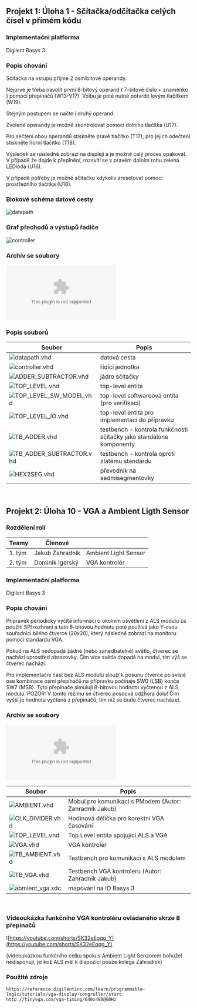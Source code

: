 

## Projekt 1: Úloha 1 - Sčítačka/odčítačka celých čísel v přímém kódu




### Implementační platforma

Digilent Basys 3.





### Popis chování

Sčítačka na vstupu přijme 2 osmibitové operandy.

Nejprve je třeba navolit první 8-bitový operand ( 7-bitové číslo + znaménko ) pomocí přepínačů (W13-V17). Volbu je poté nutné potvrdit levým tlačítkem (W19).

Stejným postupem se načte i druhý operand.

Zvolené operandy je možné zkontrolovat pomocí dolního tlačítka (U17).

Pro sečtení obou operandů stiskněte pravé tlačítko (T17), pro jejich odečtení stiskněte horní tlačítko (T18).

Výsledek se následně zobrazí na displeji a je možné celý proces opakovat.
V případě že dojde k přeplnění, rozsvítí se v pravém dolním rohu zelená LEDioda (U16).

V případě potřeby je možné sčítačku kdykoliv zresetovat pomocí prostředního tlačítka (U18).



### Blokové schéma datové cesty


![datapath](https://user-images.githubusercontent.com/47743251/229141003-c946c7d4-6125-4e7c-88fc-1debf4b3f755.jpg)



### Graf přechodů a výstupů řadiče


![controller](https://user-images.githubusercontent.com/47743251/229141051-418d951b-a8f8-4d52-99d4-7537e9b02aef.jpg)



### Archiv se soubory

![semestralka.zip](https://github.com/igy007/PNO/blob/main/sem_1/semestralka.zip)

### Popis souborů
| Soubor  | Popis  |
| ------------ | ------------ |
| ![datapath.vhd](https://github.com/igy007/PNO/blob/main/sem_1/sources_1/new/datapath.vhd)  | datová cesta  |
| ![controller.vhd](https://github.com/igy007/PNO/blob/main/sem_1/sources_1/new/controller.vhd)  | řídící jednotka  |
|  ![ADDER_SUBTRACTOR.vhd](https://github.com/igy007/PNO/blob/main/sem_1/sources_1/new/ADDER_SUBTRACTOR.vhd) | jádro sčítačky   |
|  ![TOP_LEVEL.vhd](https://github.com/igy007/PNO/blob/main/sem_1/sources_1/new/TOP_LEVEL.vhd) |  top-level entita |
| ![TOP_LEVEL_SW_MODEL.vhd](https://github.com/igy007/PNO/blob/main/sem_1/sources_1/new/TOP_LEVEL_SW_MODEL.vhd)  | top-level softwareová entita (pro verifikaci)  |
| ![TOP_LEVEL_IO.vhd](https://github.com/igy007/PNO/blob/main/sem_1/sources_1/new/TOP_LEVEL_IO.vhd)  |  top-level entita pro implementaci do přípravku  |
| ![TB_ADDER.vhd](https://github.com/igy007/PNO/blob/main/sem_1/sim_1/new/TB_ADDER.vhd)  | testbench - kontrola funkčnosti sčítačky jako standalone komponenty  |
| ![TB_ADDER_SUBTRACTOR.vhd](https://github.com/igy007/PNO/blob/main/sem_1/sim_1/new/TB_ADDER_SUBTRACTOR.vhd)  | testbench - kontrola oproti zlatému standardu  |
| ![HEX2SEG.vhd](https://github.com/igy007/PNO/blob/main/sem_1/sources_1/new/HEX2SEG.vhd)  | převodník na sedmisegmentovky  |

<br>



## Projekt 2: Úloha 10 - VGA a Ambient Ligth Sensor


### Rozdělení rolí

| Teamy | Členové  |  |
| ------------ | ------------ | ------------ |
|  1. tým |  Jakub Zahradník | Ambient Light Sensor
| 2. tým  |  Dominik Igerský | VGA kontrolér






### Implementační platforma

Digilent Basys 3





### Popis chování

Přípravek periodicky vyčítá informaci o okolním osvětlení z ALS modulu za použití SPI rozhraní 
a tuto 8-bitovou hodnotu poté používá jako Y-ovou souřadnici bílého čtverce (20x20), 
který následně zobrazí na monitoru pomocí standardu VGA.

Pokud na ALS nedopadá žádné (nebo zanedbatelné) světlo, čtverec se nachází uprostřed obrazovky.
Čím více světla dopadá na modul, tím výš se čtverec nachází.

Pro implementační část bez ALS modulu slouží k posunu čtverce po svislé ose
kombinace osmi přepínačů na přípravku počínaje SW0 (LSB) konče SW7 (MSB).
Tyto přepínače simulují 8-bitovou hodnotu vyčtenou z ALS modulu.
POZOR: V tomto režimu se čtverec posouvá odzhora dolu! 
Čím vyšší je hodnota vyčtená z přepínačů, tím níž se bude čtverec nacházet.


### Archiv se soubory

![semestralka2.zip](https://github.com/igy007/PNO/blob/main/sem2_3/semestralka2.zip)

| Soubor  | Popis  |
| ------------ | ------------ |
| ![AMBIENT.vhd](https://github.com/igy007/PNO/blob/main/sem2_3/sources_1/new/AMBIENT.vhd)  | Mobul pro komunikaci s PModem (Autor: Zahradník Jakub)  |
| ![CLK_DIVIDER.vhd](https://github.com/igy007/PNO/blob/main/sem2_3/sources_1/new/CLK_DIVIDER.vhd)  | Hodinová dělička pro korektní VGA časování  |
|  ![TOP_LEVEL.vhd](https://github.com/igy007/PNO/blob/main/sem2_3/sources_1/new/TOP_LEVEL.vhd) |  Top Level entita spojující ALS a VGA  |
| ![VGA.vhd](https://github.com/igy007/PNO/blob/main/sem2_3/sources_1/new/VGA.vhd)  | VGA kontroler  |
| ![TB_AMBIENT.vhd](https://github.com/igy007/PNO/blob/main/sem2_3/sim_1/new/TB_AMBIENT.vhd)  | Testbench pro komunikaci s ALS modulem  |
| ![TB_VGA.vhd](https://github.com/igy007/PNO/blob/main/sem2_3/sim_1/new/TB_VGA.vhd)  | Testbench VGA kontroleru (Autor: Zahradník Jakub)  |
| ![abmient_vga.xdc](https://github.com/igy007/PNO/blob/main/sem2_3/constrs_1/new/ambient_vga.xdc)  |  mapování na IO Basys 3  |


<br>

### Videoukázka funkčního VGA kontroléru ovládaného skrze 8 přepínačů

![https://youtube.com/shorts/SK32eEqqg_Y](https://youtube.com/shorts/SK32eEqqg_Y)

(videoukázkou funkčního celku spolu s Ambient Light Senzorem bohužel nedisponuji, jelikož ALS měl k dispozici pouze kolega Zahradník)

### Použité zdroje

    
	https://reference.digilentinc.com/learn/programmable-logic/tutorials/vga-display-congroller/start
	http://tinyvga.com/vga-timing/640x480@60Hz
    
